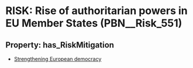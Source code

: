 # RISK: __Rise of authoritarian powers in EU Member States__ (PBN__Risk_551)

## Property: has_RiskMitigation

* [Strengthening European democracy](PBN__RiskMitigation_778)

